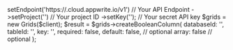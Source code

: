 <?php

use Appwrite\Client;
use Appwrite\Services\Grids;

$client = (new Client())
    ->setEndpoint('https://<REGION>.cloud.appwrite.io/v1') // Your API Endpoint
    ->setProject('<YOUR_PROJECT_ID>') // Your project ID
    ->setKey('<YOUR_API_KEY>'); // Your secret API key

$grids = new Grids($client);

$result = $grids->createBooleanColumn(
    databaseId: '<DATABASE_ID>',
    tableId: '<TABLE_ID>',
    key: '',
    required: false,
    default: false, // optional
    array: false // optional
);